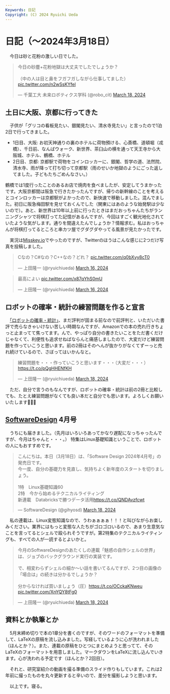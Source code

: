 ```yaml
---
Keywords: 日記
Copyright: (C) 2024 Ryuichi Ueda
---
```


# 日記（〜2024年3月18日）

　今日は砂と花粉の激しい日でした。

<blockquote class="twitter-tweet"><p lang="ja" dir="ltr">今日の砂塵+花粉地獄は大丈夫でしたでしょうか？<br><br>（中の人は目と鼻をフガフガしながら仕事してました） <a href="https://t.co/n2wSsKYfel">pic.twitter.com/n2wSsKYfel</a></p>&mdash; 千葉工大 未来ロボティクス学科 (@robo_cit) <a href="https://twitter.com/robo_cit/status/1769698811285250390?ref_src=twsrc%5Etfw">March 18, 2024</a></blockquote> <script async src="https://platform.twitter.com/widgets.js" charset="utf-8"></script>

## 土日に大阪、京都に行ってきた

　子供が「グリコの看板見たい、銀閣見たい、清水寺見たい」と言ったので1泊2日で行ってきました。

* 1日目、大阪: お初天神通りの裏のホテルに荷物預ける、心斎橋、道頓堀（戎橋）、千日前、なんばウォーク、新世界、茶臼山の横を通って天王寺から大阪城、ホテル、鶴橋、ホテル
* 2日目、京都: 京都駅で荷物をコインロッカーに、銀閣、哲学の道、法然院、清水寺、雨が降って打ち切って京都駅（雨のせいか地獄のようにごった返してました。子どもたちごめんなさい。）

鶴橋では1度行ったことのあるお店で焼肉を食べましたが、安定してうまかったです。大阪京都間は阪急で行きたかったんですが、帰りの新幹線のことを考えるとコインロッカーは京都駅がよかったので、新快速で移動しました。混んでました。初日に阪急梅田駅を見せておくんでした（関東にはあのような始発駅は少ないので）。あと、新世界は10年以上前に行ったときはまだおっちゃんたちがランニングシャツで将棋打ってた記憶があるんですが、今回はすごく観光地化されていたような気がします。通りを間違えたんでしょうか？情報求む。私はおっちゃんが将棋打ってるところと串カツ屋でグダグダやってる風景が見たかったです。

　実況は[Misskey.io](https://misskey.io/@ryuichiueda)でやったのですが、Twitterのほうはこんな感じに2つだけ写真を投稿しました。

<blockquote class="twitter-tweet"><p lang="ja" dir="ltr">Cなの？C#なの？C++なの？どれ？ <a href="https://t.co/q0bXvy8cT0">pic.twitter.com/q0bXvy8cT0</a></p>&mdash; 上田隆一 (@ryuichiueda) <a href="https://twitter.com/ryuichiueda/status/1768853130169737596?ref_src=twsrc%5Etfw">March 16, 2024</a></blockquote> <script async src="https://platform.twitter.com/widgets.js" charset="utf-8"></script>

<blockquote class="twitter-tweet"><p lang="ja" dir="ltr">最高によい <a href="https://t.co/x87qYhS0mU">pic.twitter.com/x87qYhS0mU</a></p>&mdash; 上田隆一 (@ryuichiueda) <a href="https://twitter.com/ryuichiueda/status/1768919670290251964?ref_src=twsrc%5Etfw">March 16, 2024</a></blockquote> <script async src="https://platform.twitter.com/widgets.js" charset="utf-8"></script>



## ロボットの確率・統計の練習問題を作ると宣言

　[「ロボットの確率・統計」](/?page=robot_and_stats)、まだ評判が固まる前なので前評判と、いただいた書評で売らなきゃいけない苦しい時期なんですが、Amazonでの本の売れ行きちょっと止まってて焦ってます。んで、やっぱり自分の書きたいことをただ書くだけじゃなくて、利便性も追求せねばならんと痛感しましたので、大変だけど練習問題を作っていこうと思います。前の2冊はそのへんが抜かりがなくてずーっと売れ続けているので、さぼってはいかんなと。

<blockquote class="twitter-tweet"><p lang="ja" dir="ltr">練習問題を・・・作っていこうと思います・・・（大変だ・・・） <a href="https://t.co/pQgHHENfKH">https://t.co/pQgHHENfKH</a></p>&mdash; 上田隆一 (@ryuichiueda) <a href="https://twitter.com/ryuichiueda/status/1769514538255437858?ref_src=twsrc%5Etfw">March 18, 2024</a></blockquote> <script async src="https://platform.twitter.com/widgets.js" charset="utf-8"></script>

　ただ、自分で言うのもなんですが、ロボットの確率・統計は前の2冊と比較しても、たとえ練習問題がなくても良い本だと自分でも思います。よろしくお願いいたします🙏🙏🙏

## [SoftwareDesign](https://www.amazon.co.jp/shop/ryuichiueda/list/7MLC9JANITU0?ref_=aip_sf_list_spv_ofs_mixed_d) 4月号

　うちにも届きました。（先月はいろいろあってかなり遅配になっちゃったんですが、今月はちゃんと・・・。）
特集はLinux基礎知識ということで、ロボットの人にもおすすめです。

<blockquote class="twitter-tweet"><p lang="ja" dir="ltr">こんにちは。本日（3月18日）は、「Software Design 2024年4月号」の発売日です。<br>今一度、自分の基礎力を見直し、気持ちよく新年度のスタートを切りましょう。<br><br>1特　Linux基礎知識60<br>2特　今から始めるテクニカルライティング<br>新連載　Databricksで勝つデータ活用<a href="https://t.co/QNDAvzfcwt">https://t.co/QNDAvzfcwt</a></p>&mdash; SoftwareDesign (@gihyosd) <a href="https://twitter.com/gihyosd/status/1769551317557801331?ref_src=twsrc%5Etfw">March 18, 2024</a></blockquote> <script async src="https://platform.twitter.com/widgets.js" charset="utf-8"></script>

　私の連載は、Linux変態知識なので、うわぁぁぁぁ！！！と叫びながらお楽しみください。業界にはもっと変態な人たちがゴロゴロいるので、あまり生意気なことを言ってるとシェルで殴られそうですが。第2特集のテクニカルライティングも、すべての人が一読するとよいかと。

<blockquote class="twitter-tweet"><p lang="ja" dir="ltr">今月のSoftwareDesignのあたくしの連載「魅惑の自作シェルの世界」は、ジョブのバックグラウンド実行の実装です。<br><br>で、相変わらずシェルの細か〜い話を書いてるんですが、2つ目の画像の「場合は」の続きは分かるでしょうか？<br><br>分からなければ買いましょう（圧）<a href="https://t.co/OCckaKNweu">https://t.co/OCckaKNweu</a> <a href="https://t.co/XnYQY8tFg0">pic.twitter.com/XnYQY8tFg0</a></p>&mdash; 上田隆一 (@ryuichiueda) <a href="https://twitter.com/ryuichiueda/status/1769647541522739301?ref_src=twsrc%5Etfw">March 18, 2024</a></blockquote> <script async src="https://platform.twitter.com/widgets.js" charset="utf-8"></script>


## 資料とか執筆とか

　5月末締め切りで本の1章分を書くのですが、そのワードのフォーマットを準備して、LaTeXの原稿を流し込みました。写経しているように心が洗われました（ほんとか？）。また、連載の原稿をひとつにまとめようと思ってて、そのLaTeXのフォーマットを用意しました。マークダウンをLaTeXに流し込んでいきます。心が洗われる予定です（ほんとか？2回目）。

　それと、研究室紹介の動画を撮る準備のスライド作りもしています。これは2年前に撮ったものを丸々更新すると辛いので、差分を撮影しようと思います。

　以上です。寝る。
